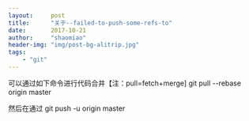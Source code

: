 ```yaml
---
layout:     post
title:      "关于--failed-to-push-some-refs-to"
date:       2017-10-21
author:     "shaomiao"
header-img: "img/post-bg-alitrip.jpg"
tags:
    - "git"
---
```

可以通过如下命令进行代码合并【注：pull=fetch+merge]
git pull --rebase origin master

然后在通过
git push -u origin master
